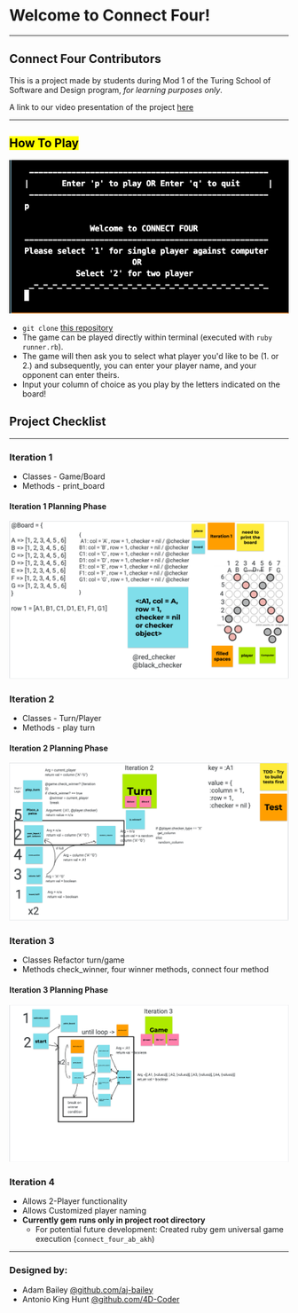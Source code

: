 # Welcome to Connect Four!
---
## Connect Four Contributors 
This is a project made by students during Mod 1 of the Turing School of Software and Design program,
*for learning purposes only*.

A link to our video presentation of the project [here](<insert_link>)

---

## <mark>How To Play</mark>
![Jamboard3](images/gameplay.gif)
- `git clone` [this repository](https://github.com/4D-Coder/ab-akh-connect-four-project)
- The game can be played directly within terminal (executed with `ruby runner.rb`).
- The game will then ask you to select what player you'd like to be (1. or 2.) and subsequently, you can enter your player name, and your opponent can enter theirs.
- Input your column of choice as you play by the letters indicated on the board!

## Project Checklist
---

### Iteration 1
- Classes - Game/Board
- Methods - print_board 
  
#### **Iteration 1 Planning Phase**
![Jamboard3](images/project_jamboard3.png)

### Iteration 2
- Classes - Turn/Player
- Methods - play turn
  
#### **Iteration 2 Planning Phase** 
![Jamboard1](images/project_jamboard1.png "jamboard1")

### Iteration 3
- Classes Refactor turn/game
- Methods check_winner, four winner methods, connect four method

#### **Iteration 3 Planning Phase**
![Jamboard2](images/project_jamboard_2.png)

### Iteration 4
 - Allows 2-Player functionality
 - Allows Customized player naming
 - **Currently gem runs only in project root directory**
   - For potential future development: Created ruby gem  universal game execution (`connect_four_ab_akh`) 
 
---

### Designed by:
- Adam Bailey [@github.com/aj-bailey](https://github.com/aj-bailey)
- Antonio King Hunt [@github.com/4D-Coder](https://github.com/4D-Coder)
